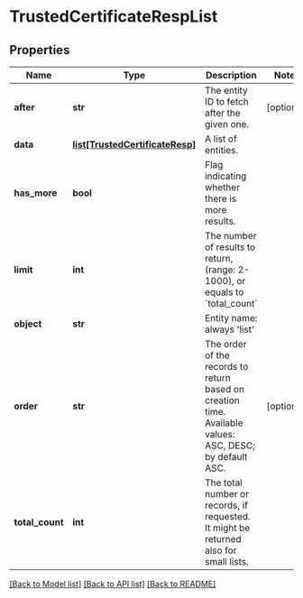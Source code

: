 # TrustedCertificateRespList

## Properties
Name | Type | Description | Notes
------------ | ------------- | ------------- | -------------
**after** | **str** | The entity ID to fetch after the given one. | [optional] 
**data** | [**list[TrustedCertificateResp]**](TrustedCertificateResp.md) | A list of entities. | 
**has_more** | **bool** | Flag indicating whether there is more results. | 
**limit** | **int** | The number of results to return, (range: 2-1000), or equals to &#x60;total_count&#x60; | 
**object** | **str** | Entity name: always &#39;list&#39; | 
**order** | **str** | The order of the records to return based on creation time. Available values: ASC, DESC; by default ASC. | [optional] 
**total_count** | **int** | The total number or records, if requested. It might be returned also for small lists. | 

[[Back to Model list]](../README.md#documentation-for-models) [[Back to API list]](../README.md#documentation-for-api-endpoints) [[Back to README]](../README.md)



